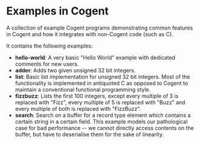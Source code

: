 # Examples in Cogent

A collection of example Cogent programs demonstrating common features in Cogent and how it integrates with non-Cogent code (such as C).

It contains the following examples:
* **hello-world**:
  A very basic "Hello World" example with dedicated comments for new users.
* **adder**:
	Adds two given unsigned 32 bit integers.
* **list**:
	Basic list implementation for unsigned 32 bit integers. Most of the functionality is implemented in antiquoted C as opposed to Cogent to maintain a conventional functional programming style.
* **fizzbuzz**:
	Lists the first 100 integers, except every multiple of 3 is replaced with "Fizz", every multiple of 5 is replaced with "Buzz" and every multiple of both is replaced with "FizzBuzz".
* **search**:
    Search on a buffer for a record type element which contains a certain string in a certain field. This example models our pathological case for bad performance -- we cannot directly access
    contents on the buffer, but have to deserialise them for the sake of linearity.
